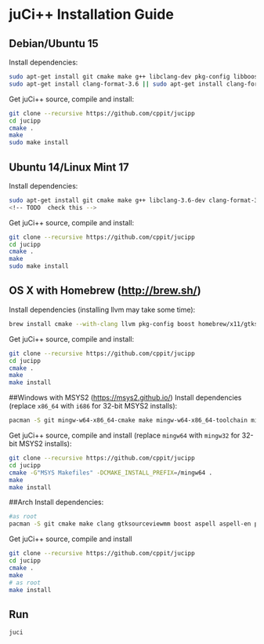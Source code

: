 # juCi++ Installation Guide

## Debian/Ubuntu 15
Install dependencies:
```sh
sudo apt-get install git cmake make g++ libclang-dev pkg-config libboost-system-dev libboost-thread-dev libboost-filesystem-dev libboost-log-dev libboost-regex-dev libpython-dev python libgtksourceviewmm-3.0-dev aspell-en libaspell-dev
sudo apt-get install clang-format-3.6 || sudo apt-get install clang-format-3.5
```

Get juCi++ source, compile and install:
```sh
git clone --recursive https://github.com/cppit/jucipp
cd jucipp
cmake .
make
sudo make install
```

## Ubuntu 14/Linux Mint 17
Install dependencies:
```sh
sudo apt-get install git cmake make g++ libclang-3.6-dev clang-format-3.6 pkg-config libboost-system-dev libboost-thread-dev libboost-filesystem-dev libboost-log-dev libboost-regex-dev python3 libpython3-dev libgtksourceviewmm-3.0-dev aspell-en libaspell-dev
<!-- TODO  check this -->
```
Get juCi++ source, compile and install:
```sh
git clone --recursive https://github.com/cppit/jucipp
cd jucipp
cmake .
make
sudo make install
```

## OS X with Homebrew (http://brew.sh/)
Install dependencies (installing llvm may take some time):
```sh
brew install cmake --with-clang llvm pkg-config boost homebrew/x11/gtksourceviewmm3 aspell clang-format python
```

Get juCi++ source, compile and install:
```sh
git clone --recursive https://github.com/cppit/jucipp
cd jucipp
cmake .
make
make install
```

##Windows with MSYS2 (https://msys2.github.io/)
Install dependencies (replace `x86_64` with `i686` for 32-bit MSYS2 installs):
```sh
pacman -S git mingw-w64-x86_64-cmake make mingw-w64-x86_64-toolchain mingw-w64-x86_64-clang mingw-w64-x86_64-gtkmm3 mingw-w64-x86_64-gtksourceviewmm3 mingw-w64-x86_64-boost mingw-w64-x86_64-aspell mingw-w64-x86_64-aspell-en python3
```

Get juCi++ source, compile and install (replace `mingw64` with `mingw32` for 32-bit MSYS2 installs):
```sh
git clone --recursive https://github.com/cppit/jucipp
cd jucipp
cmake -G"MSYS Makefiles" -DCMAKE_INSTALL_PREFIX=/mingw64 .
make
make install
```

<!--TODO add python deps to arch -->

##Arch
Install dependencies:
```sh
#as root
pacman -S git cmake make clang gtksourceviewmm boost aspell aspell-en python
```

Get juCi++ source, compile and install
```sh
git clone --recursive https://github.com/cppit/jucipp
cd jucipp
cmake .
make
# as root
make install
```

<!--
## Windows with Cygwin (https://www.cygwin.com/)
**Make sure the PATH environment variable does not include paths to non-Cygwin cmake, make and g++.**

Select and install the following packages from the Cygwin-installer:
```
pkg-config libboost-devel libgtkmm3.0-devel libgtksourceviewmm3.0-devel xinit
```
Then run the following in the Cygwin Terminal:
```sh
git clone https://github.com/cppit/jucipp.git
cd jucipp
cmake .
make
make install
```

Note that we are currently working on a Windows-version without the need of an X-server.
-->

## Run
```sh
juci
```

<!--
#### Windows
```sh
startxwin /usr/local/bin/juci
```
-->
